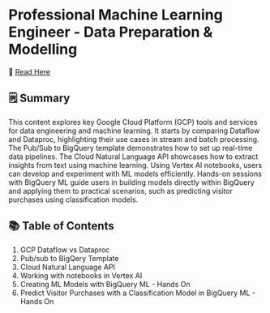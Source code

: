 # Professional Machine Learning Engineer - Data Preparation & Modelling  
📘 <a href='https://fern-stop-81f.notion.site/Machine-Learning-Engineer-Learning-Path-Data-Preparation-Modeling-1c113f9f5c03808f990ddb748350f5dc'> Read Here </a> 

## 🗒️ Summary
This content explores key Google Cloud Platform (GCP) tools and services for data engineering and machine learning. It starts by comparing Dataflow and Dataproc, highlighting their use cases in stream and batch processing. The Pub/Sub to BigQuery template demonstrates how to set up real-time data pipelines. The Cloud Natural Language API showcases how to extract insights from text using machine learning. Using Vertex AI notebooks, users can develop and experiment with ML models efficiently. Hands-on sessions with BigQuery ML guide users in building models directly within BigQuery and applying them to practical scenarios, such as predicting visitor purchases using classification models.

## 📚 Table of Contents

1. GCP Dataflow vs Dataproc
2. Pub/sub to BigQery Template
3. Cloud Natural Language API
4. Working with notebooks in Vertex AI
5. Creating ML Models with BigQuery ML - Hands On
6. Predict Visitor Purchases with a Classification Model in BigQuery ML - Hands On
   
